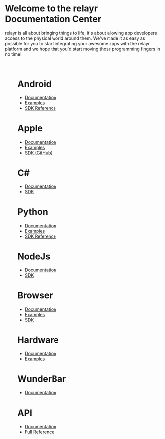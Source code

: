 <h1>Welcome to the relayr Documentation Center</h1>
<p>relayr is all about bringing things to life, it's about allowing app developers access to the physical world around them. 
We've made it as easy as possible for you to start integrating your awesome apps with the relayr platform and we hope that you'd start moving those programming fingers in no time! </p>
<br>
<div class="platforms">
  
  <figure class="android"><h1>Android<i class="flaticon-android"></i></h1>
    <ul>
      <a href="/documents/Android/Reference" target="_self"><li>Documentation <i class="fa fa-angle-right"></i></li></a> 
      <a href="/documents/Android/Examples" target="_self"><li>Examples <i class="fa fa-angle-right"></i></li></a> 
      <a href="https://developer.relayr.io/rendered-doc/javadoc/index.html" target="_blank"><li>SDK Reference <i class="fa fa-angle-right"></i></li></a> 
    </ul>

  </figure>
  <figure class="apple"><h1>Apple<i class="flaticon-apple"></i></h1>
    <ul>
      <a href="/documents/Apple/Introduction" target="_self"><li>Documentation <i class="fa fa-angle-right"></i></li></a> 
      <a href="/documents/Apple/Examples" target="_self"><li>Examples <i class="fa fa-angle-right"></i></li></a> 
      <a href="https://github.com/relayr/apple-sdk" target="_blank"><li>SDK (GitHub) <i class="fa fa-github"></i></li></a> 
    </ul>
  </figure>
  <figure class="csharp"><h1>C#<br><i class="flaticon-csharp
  "></i></h1>
    <ul>
      <a href="/documents/CSharp/Reference" target="_self"><li>Documentation <i class="fa fa-angle-right"></i></li></a> 
      <a href="/documents/CSharp/Csharp" target="_self" ><li>SDK <i class="fa fa-angle-right"></i></li></a> 
    </ul>
  </figure>
  <figure class="python"><h1>Python<br><i class="flaticon-python"></i></h1>
    <ul>
      <a href="/documents/Python/Introduction" target="_self"><li>Documentation <i class="fa fa-angle-right"></i></li></a> 
      <a href="http://relayr.readthedocs.org/en/latest/examples.html" target="_blank"><li>Examples <i class="fa fa-angle-right"></i></li></a> 
      <a href="http://relayr.readthedocs.org/en/latest/" target="_blank"><li>SDK Reference <i class="fa fa-angle-right"></i></li></a> 
    </ul>
  </figure>
  <figure class="nodejs"><h1>NodeJs<br><i class="flaticon-js"></i></h1>
    <ul>
      <a href="/documents/Nodejs/Reference" target="_self"><li>Documentation <i class="fa fa-angle-right"></i></li></a> 
      <a href="https://developer.relayr.io/documents/Nodejs/nodejs" target="_self"><li>SDK <i class="fa fa-angle-right"></i></li></a> 
    </ul>
  </figure>
  <figure class="browser"><h1>Browser<br><i class="flaticon-html"></i></h1>
    <ul>
      <a href="/documents/Browser/Introduction" target="_self"><li>Documentation <i class="fa fa-angle-right"></i></li></a>
  <a href="/documents/Browser/Examples" target="_self"><li>Examples <i class="fa fa-angle-right"></i></li></a>  
      <a href="/documents/Browser/JavaScriptSDK" target="_self"><li>SDK <i class="fa fa-angle-right"></i></li></a> 
    </ul>
  </figure>  
  <figure class="csharp"><h1>Hardware<br><i class="flaticon-embedded"></i></h1>
    <ul>
      <a href="/documents/Hardware/Introduction" target="_self"><li>Documentation <i class="fa fa-angle-right"></i></li></a> 
      <a href="/documents/Hardware/Examples" target="_self"><li>Examples <i class="fa fa-angle-right"></i></li></a> 
    </ul>
  </figure>  

  <figure class="apple"><h1>WunderBar <i class="icon-wunderbar-logo"></i><br></h1>
    <ul>
      <a href="/documents/WunderBar/Introduction" target="_self"><li>Documentation <i class="fa fa-angle-right"></i></li></a> 
    </ul>
  </figure>
  <figure class="python"><h1>API<br><i class="flaticon-cloud"></i></h1>
    <ul>
      <a href="/documents/relayrAPI/Introduction" target="_self"><li>Documentation <i class="fa fa-angle-right"></i></li></a> 
      <a href="http://docs.wunderbarregistration.apiary.io/" target="_blank"><li>Full Reference<i class="fa fa-angle-right"></i></li></a> 
    </ul>
  </figure>  

  <div id="repo2"></div>
</div>
